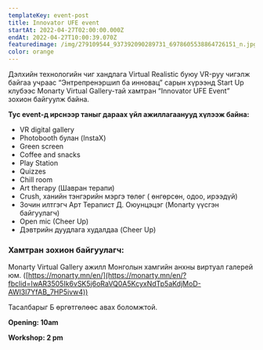 ```yaml
---
templateKey: event-post
title: Innovator UFE event
startAt: 2022-04-27T02:00:00.000Z
endAt: 2022-04-27T10:00:39.070Z
featuredimage: /img/279109544_937392090289731_6978605538864726151_n.jpg
color: orange
---
```

Дэлхийн технологийн чиг хандлага Virtual Realistic буюу VR-руу чигэлж байгаа учраас “Энтрепренэршип ба инновац” сарын хүрээнд Start Up клубээс Monarty Virtual Gallery-тай хамтран “Innovator UFE Event” зохион байгуулж байна.

**Тус event-д ирснээр таныг дараах үйл ажиллагаанууд хүлээж байна:**

* VR digital gallery
* Photobooth булан (InstaX)
* Green screen
* Coffee and snacks
* Play Station
* Quizzes
* Chill room
* Art therapy (Шавран терапи)
* Crush, ханийн тэнгэрийн мэргэ төлөг ( өнгөрсөн, одоо, ирээдүй) 
* Зочин илтгэгч Арт Терапист Д. Оюунцэцэг (Monarty үүсгэн байгуулагч)
* Open mic (Cheer Up)
* Дэвтрийн дуудлага худалдаа (Cheer Up)

### Хамтран зохион байгуулагч: 

Monarty Virtual Gallery ажилл Монголын хамгийн анхны виртуал галерей юм. ([https://monarty.mn/en/](https://monarty.mn/en/?fbclid=IwAR3505Ik6vSK5j6oRaVQ0A5KcyxNdTp5aKdjMoD-AWl3l7YfAB_7HP5ivw4))

Тасалбарыг Б өргөтгөлөөс авах боломжтой.

**Opening: 10am**

**Workshop: 2 pm**